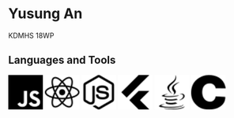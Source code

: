 # Yusung An
KDMHS 18WP

## Languages and Tools
<img src="./javascript.svg" width="70">
<img src="./react.svg" width="70">
<img src="./node-dot-js.svg" width="70">
<img src="./flutter.svg" width="70">
<img src="./java.svg" width="70">
<img src="./c.svg" width="70">
